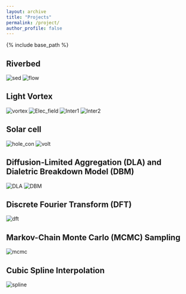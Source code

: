 ```yaml
---
layout: archive
title: "Projects"
permalink: /project/
author_profile: false
---
```


{% include base_path %}

Riverbed
---
<!-- ![test_image](../images/profile.png "Test image") -->
<!-- <iframe src="../images/Riverbed.gif"> -->
![sed](../images/sed.gif "Sedimentation")
![flow](../images/flow.gif "Flow")

Light Vortex
---
![vortex](../images/vortex.gif "Vortex Beam")
![Elec_field](../images/E_filed.jpg "Electric Field")
![Inter1](../images/para.png "Interference of Plane Wave")
![Inter2](../images/sphere.png "Interference of Sphere Wave")

Solar cell
---
![hole_con](../images/hole_concentrartion.jpeg "Hole Concentration Change when Bias Applied")
![volt](../images/Voltage.jpeg "Voltages Change when Bias Applied")

Diffusion-Limited Aggregation (DLA) and Dialetric Breakdown Model (DBM)
---
![DLA](../images/DLA.png "DLA")
![DBM](../images/DBM.png "DBM")

Discrete Fourier Transform (DFT)
---
![dft](../images/DFT.png "DFT")

Markov-Chain Monte Carlo (MCMC) Sampling
---
![mcmc](../images/MCMC.png "MCMC with different temperature")

Cubic Spline Interpolation
---
![spline](../images/spline.png "Cubic Spline")

